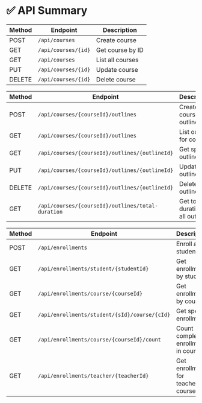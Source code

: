 # ✅ API Summary

| Method | Endpoint            | Description      |
| ------ | ------------------- | ---------------- |
| POST   | `/api/courses`      | Create course    |
| GET    | `/api/courses/{id}` | Get course by ID |
| GET    | `/api/courses`      | List all courses |
| PUT    | `/api/courses/{id}` | Update course    |
| DELETE | `/api/courses/{id}` | Delete course    |

| Method | Endpoint                                          | Description                        |
| ------ | ------------------------------------------------- | ---------------------------------- |
| POST   | `/api/courses/{courseId}/outlines`                | Create new course outline          |
| GET    | `/api/courses/{courseId}/outlines`                | List outlines for course           |
| GET    | `/api/courses/{courseId}/outlines/{outlineId}`    | Get specific outline               |
| PUT    | `/api/courses/{courseId}/outlines/{outlineId}`    | Update outline                     |
| DELETE | `/api/courses/{courseId}/outlines/{outlineId}`    | Delete outline                     |
| GET    | `/api/courses/{courseId}/outlines/total-duration` | Get total duration of all outlines |


| Method | Endpoint                                      | Description                           |
| ------ | --------------------------------------------- | ------------------------------------- |
| POST   | `/api/enrollments`                            | Enroll a student                      |
| GET    | `/api/enrollments/student/{studentId}`        | Get enrollments by student            |
| GET    | `/api/enrollments/course/{courseId}`          | Get enrollments by course             |
| GET    | `/api/enrollments/student/{sId}/course/{cId}` | Get specific enrollment               |
| GET    | `/api/enrollments/course/{courseId}/count`    | Count completed enrollments in course |
| GET    | `/api/enrollments/teacher/{teacherId}`        | Get enrollments for teacher's courses |


